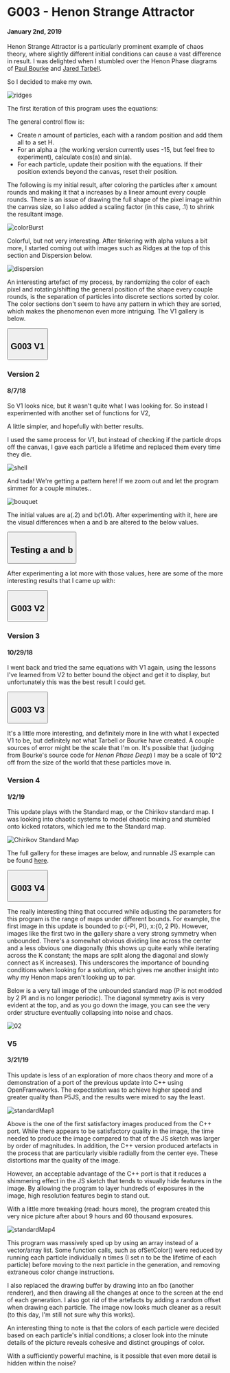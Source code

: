<script src='https://cdnjs.cloudflare.com/ajax/libs/mathjax/2.7.5/latest.js?config=TeX-MML-AM_CHTML' async></script>

# G003 - Henon Strange Attractor
#### January 2nd, 2019

Henon Strange Attractor is a particularly prominent example of chaos theory, where slightly different initial conditions can cause a vast difference in result. I was delighted when I stumbled over the Henon Phase diagrams of [Paul Bourke](http://paulbourke.net/fractals/henonphase/) and [Jared Tarbell](http://www.complexification.net/gallery/machines/henonPhaseDeep/).

So I decided to make my own.

![ridges](./images/henon_strange_attractor/V1/ridges.png)

The first iteration of this program uses the equations:

<script type="math/tex">x_{n+1} = x_n \cos{a} - (y_n - (x_{n2}^2)) \sin{a}</script>

<script type="math/tex">y_{n+1} = x_n \sin{a} + (y_n - (x_{n2}^2)) \cos{a}</script>

The general control flow is:

* Create *n* amount of particles, each with a random position and add them all to a set H.
* For an alpha a (the working version currently uses -15, but feel free to experiment), calculate cos(a) and sin(a).
* For each particle, update their position with the equations. If their position extends beyond the canvas, reset their position.

The following is my initial result, after coloring the particles after x amount rounds and making it that a increases by a linear amount every couple rounds. There is an issue of drawing the full shape of the pixel image within the canvas size, so I also added a scaling factor (in this case, .1) to shrink the resultant image.

![colorBurst](./images/henon_strange_attractor/V1/colorBurst.png)

Colorful, but not very interesting. After tinkering with alpha values a bit more, I started coming out with images such as Ridges at the top of this section and Dispersion below.

![dispersion](./images/henon_strange_attractor/V1/dispersion.png)

An interesting artefact of my process, by randomizing the color of each pixel and rotating/shifting the general position of the shape every couple rounds, is the separation of particles into discrete sections sorted by color. The color sections don't seem to have any pattern in which they are sorted, which makes the phenomenon even more intriguing. The V1 gallery is below.

<div class="flex-container">
    <section>
        <button class="accordion"><h2>G003 V1</h2></button>
        <div id="G003V1Gallery" class="panel"></div>
        <script>
            let G003V1Container = document.getElementById("G003V1Gallery");
            let G003V1Pictures = ["png", "beams", "colorBurst", "cylindricalSections",
                "diffraction", "diffraction2", "dispersion", "pixelSun", "ridges", "vortex"];
            for (let i = 1; i < G003V1Pictures.length; i++) {
                let src = "./images/henon_strange_attractor/V1/" + G003V1Pictures[i] + "." + G003V1Pictures[0];
                let img = new Image();
                img.src = src;
                G003V1Container.appendChild(img);
          }
        </script>
    </section>
</div>

### Version 2
#### 8/7/18

So V1 looks nice, but it wasn't quite what I was looking for. So instead I experimented with another set of functions for V2,

<script type="math/tex">x_{n+1} = 1 - a*x(n)^2 + x(n)</script>

<script type="math/tex">y_{n+1} = b*x(n)</script>

A little simpler, and hopefully with better results.

I used the same process for V1, but instead of checking if the particle drops off the canvas, I gave each particle a lifetime and replaced them every time they die.

![shell](./images/henon_strange_attractor/V2/shell.png)

And tada! We're getting a pattern here! If we zoom out and let the program simmer for a couple minutes..

![bouquet](./images/henon_strange_attractor/V2/bouquet.png)

The initial values are a(.2) and b(1.01). After experimenting with it, here are the visual differences when a and b are altered to the below values.

<div class="flex-container">
    <section>
        <button class="accordion"><h2>Testing a and b</h2></button>
        <div id="G003V2Experiments" class="panel"></div>
        <script>
            let G003V2Experiments = document.getElementById("G003V2Experiments");
            let G003V2ExpPictures = ["png", "a_2b_93", "a_2b_97", "a_2b1_01", "a_4b1_01",
                "a_17b1_01", "a2b1_1"];
            for (let i = 1; i < G003V2ExpPictures.length; i++) {
                let src = "./images/henon_strange_attractor/" + G003V2ExpPictures[i] + "." + G003V2ExpPictures[0];
                let img = new Image();
                img.src = src;
                G003V2Experiments.appendChild(img);
            }
        </script>
    </section>
</div>

After experimenting a lot more with those values, here are some of the more interesting results that I came up with:

<div class="flex-container">
    <section>
        <button class="accordion"><h2>G003 V2</h2></button>
        <div id="G003V2Gallery" class="panel"></div>
        <script>
            let G003V2Container = document.getElementById("G003V2Gallery");
            let G003V2Pictures = ["png", "bouquet", "claws", "jellyfish", "outline",
                "nikeLogo", "strangeObject", "strangeObject2", "brightman"];
            for (let i = 1; i < G003V2Pictures.length; i++) {
                let src = "./images/henon_strange_attractor/V2/" + G003V2Pictures[i] + "." + G003V2Pictures[0];
                let img = new Image();
                img.src = src;
                G003V2Container.appendChild(img);
            }
        </script>
    </section>
</div>

### Version 3
#### 10/29/18

I went back and tried the same equations with V1 again, using the lessons I've learned from V2 to better bound the object and get it to display, but unfortunately this was the best result I could get.

<div class="flex-container">
    <section>
        <button class="accordion"><h2>G003 V3</h2></button>
        <div id="G003V3Gallery" class="panel"></div>
        <script>
            let G003V3Container = document.getElementById("G003V3Gallery");
            let G003V3Pictures = ["png", "001", "flowerPetal"];
            for (let i = 1; i < G003V3Pictures.length; i++) {
                let src = "./images/henon_strange_attractor/V3/" + G003V3Pictures[i] + "." + G003V3Pictures[0];
                let img = new Image();
                img.src = src;
                G003V3Container.appendChild(img);
            }
        </script>
    </section>
</div>

It's a little more interesting, and definitely more in line with what I expected V1 to be, but definitely not what Tarbell or Bourke have created. A couple sources of error might be the scale that I'm on. It's possible that (judging from Bourke's source code for *Henon Phase Deep*) I may be a scale of 10^2 off from the size of the world that these particles move in.

### Version 4
#### 1/2/19

This update plays with the Standard map, or the Chirikov standard map. I was looking into chaotic systems to model chaotic mixing and stumbled onto kicked rotators, which led me to the Standard map.

![Chirikov Standard Map](./images/henon_strange_attractor/V4/chirikov_standard_map.png)

The full gallery for these images are below, and runnable JS example
can be found [here](./res/G003/page/G003_V4.html).

<div class="flex-container">
    <section>
        <button class="accordion"><h2>G003 V4</h2></button>
        <div id="G003V4Gallery" class="panel"></div>
        <script>
            let G003V4Container = document.getElementById("G003V4Gallery");
            let G003V4Pictures = ["png", "04", "05", "01", "03", "06",
                "07", "xenon", "fanblades", "light", "petals", "wave"];
            for (let i = 1; i < G003V4Pictures.length; i++) {
                let src = "./images/henon_strange_attractor/V4/" + G003V4Pictures[i] + "." + G003V4Pictures[0];
                let img = new Image();
                img.src = src;
                G003V4Container.appendChild(img);
            }
        </script>
    </section>
</div>

The really interesting thing that occurred while adjusting the parameters for this program is the range of maps under different bounds. For example, the first image in this update is bounded to p:{-PI, PI}, x:{0, 2 PI}. However, images like the first two in the gallery share a very strong symmetry when unbounded. There's a somewhat obvious dividing line across the center and a less obvious one diagonally (this shows up quite early while iterating across the K constant; the maps are split along the diagonal and slowly connect as K increases). This underscores the importance of bounding conditions when looking for a solution, which gives me another insight into why my Henon maps aren't looking up to par.

Below is a very tall image of the unbounded standard map (P is not modded by 2 PI and is no longer periodic). The diagonal symmetry axis is very evident at the top, and as you go down the image, you can see the very order structure eventually collapsing into noise and chaos.

![02](./images/henon_strange_attractor/V4/02.png)

### V5
#### 3/21/19

This update is less of an exploration of more chaos theory and more of a demonstration of a port of the previous update into C++ using OpenFrameworks. The expectation was to achieve higher speed and greater quality than P5JS, and the results were mixed to say the least.

![standardMap1](./images/henon_strange_attractor/V5/standardMap1.png)

Above is the one of the first satisfactory images produced from the C++ port. While there appears to be satisfactory quality in the image, the time needed to produce the image compared to that of the JS sketch was larger by order of magnitudes. In addition, the C++ version produced artefacts in the process that are particularly visible radially from the center eye. These distortions mar the quality of the image.

However, an acceptable advantage of the C++ port is that it reduces a shimmering effect in the JS sketch that tends to visually hide features in the image. By allowing the program to layer hundreds of exposures in the image, high resolution features begin to stand out.

With a little more tweaking (read: hours more), the program created this very nice picture after about 9 hours and 60 thousand exposures.

![standardMap4](./images/henon_strange_attractor/V5/standardMap4.png)

This program was massively sped up by using an array instead of
a vector/array list. Some function calls, such as ofSetColor() were reduced by running each particle individually n times (I set n to be the lifetime of each particle) before moving to the next particle in the generation, and removing extraneous color change instructions.

I also replaced the drawing buffer by drawing into an fbo (another renderer), and then drawing all the changes at once to the screen at the end of each generation. I also got rid of the artefacts by adding a random offset when drawing each particle. The image now looks much cleaner as a result (to this day, I'm still not sure why this works).

An interesting thing to note is that the colors of each particle were decided based on each particle's initial conditions; a closer look into the minute details of the picture reveals cohesive and distinct groupings of color.

With a sufficiently powerful machine, is it possible that even
more detail is hidden within the noise?

<!--expander for galleries-->
<script src="gallery-expander.js"></script>
